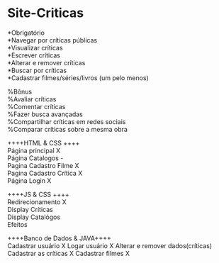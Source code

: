 # Site-Criticas
*Obrigatório  
*Navegar por críticas públicas  
*Visualizar críticas  
*Escrever críticas  
*Alterar e remover críticas  
*Buscar por críticas  
*Cadastrar filmes/séries/livros (um pelo menos)  

%Bônus  
%Avaliar críticas  
%Comentar críticas  
%Fazer busca avançadas  
%Compartilhar críticas em redes sociais  
%Comparar críticas sobre a mesma obra  


++++HTML & CSS ++++  
Página principal X  
Página Catalogos -  
Pagina Cadastro Filme X    
Pagina Cadastro Crítica X   
Página Login  X 

++++JS & CSS ++++  
Redirecionamento X  
Display Críticas  
Display Catalógos  
Efeitos  

++++Banco de Dados & JAVA++++  
Cadastrar usuário   X
Logar usuário   X
Alterar e remover dados(críticas)  
Cadastrar as críticas   X
Cadastrar filmes   X


